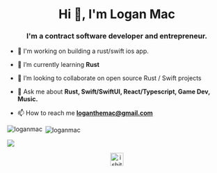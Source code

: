 <!--
### Hi there 👋

**loganmac/loganmac** is a ✨ _special_ ✨ repository because its `README.md` (this file) appears on your GitHub profile.

Here are some ideas to get you started:

- 🔭 I’m currently working on ...
- 🌱 I’m currently learning ...
- 👯 I’m looking to collaborate on ...
- 🤔 I’m looking for help with ...
- 💬 Ask me about ...
- 📫 How to reach me: ...
- 😄 Pronouns: ...
- ⚡ Fun fact: ...

- 👨‍💻 All of my projects are available at [https://loganmac.netlify.com/](https://loganmac.netlify.com/)
- 📝 I regulary write articles on [https://medium.com/@loganmac](https://medium.com/@loganmac) 

-->
<h1 align="center">Hi 👋, I'm Logan Mac</h1>
<h3 align="center">I'm a contract software developer and entrepreneur.</h3>

- 🎯 I'm working on building a rust/swift ios app.

- 🌱 I’m currently learning **Rust**

- 👯 I’m looking to collaborate on open source Rust / Swift projects

- 💬 Ask me about **Rust, Swift/SwiftUI, React/Typescript, Game Dev, Music.**

- 📫 How to reach me **loganthemac@gmail.com**

<!-- BLOG-POST-LIST:START -->
<!-- BLOG-POST-LIST:END -->

<!-- <p align="left"> <img src="https://user-images.githubusercontent.com/50510726/107740654-a8ef1d00-6d31-11eb-8847-516b42837ed3.png" alt="cplusplus" width="40" height="40"/> <img src="https://user-images.githubusercontent.com/50510726/107741936-20be4700-6d34-11eb-96c3-7322fdb825cd.png" alt="dart" width="40" height="40"/> <img src="https://www.vectorlogo.zone/logos/flutterio/flutterio-icon.svg" alt="flutter" width="40" height="40"/> <img src="https://user-images.githubusercontent.com/50510726/107741241-ce305b00-6d32-11eb-957e-6c35da8ea810.png" alt="java" width="40" height="40"/> <img src="https://www.vectorlogo.zone/logos/firebase/firebase-icon.svg" alt="firebase" width="40" height="40"/><img src="https://www.vectorlogo.zone/logos/git-scm/git-scm-icon.svg" alt="git" width="40" height="40"/>  <img src="https://user-images.githubusercontent.com/50510726/107741611-84944000-6d33-11eb-8adc-ff15ebcb1a0e.png" alt="python" width="40" height="40"/></p> -->
<img align="left" src="https://github-readme-stats.vercel.app/api/top-langs/?username=loganmac&theme=radical" alt="loganmac" />&nbsp;<img align="center" src="https://github-readme-stats.vercel.app/api?username=loganmac&count_private=true&theme=radical" alt="loganmac" /> 

![](https://komarev.com/ghpvc/?username=loganmac)


<p align="center">
<a href="https://twitter.com/loganthemac" target="blank"><img align="center" src="https://cdn.jsdelivr.net/npm/simple-icons@3.0.1/icons/twitter.svg" alt="ishitakeshawani" height="30" width="30"  /></a>
<!-- <a href="https://instagram.com/username" target="blank"><img align="center" src="https://cdn.jsdelivr.net/npm/simple-icons@3.0.1/icons/instagram.svg" alt="" height="30" width="30" /></a> -->
<!-- <a href="https://medium.com/@username" target="blank"><img align="center" src="https://cdn.jsdelivr.net/npm/simple-icons@3.0.1/icons/medium.svg" alt="https://medium.com/@username" height="30" width="30" /></a> -->
<!-- <a href="https://www.youtube.com/channel/CHANNEL_NAME/featured?view_as=subscriber" target="blank"><img align="center" src="https://cdn.jsdelivr.net/npm/simple-icons@3.0.1/icons/youtube.svg" alt="channelname" height="30" width="30" /></a> -->
</p>
